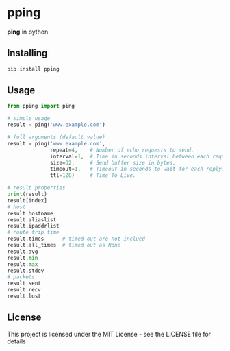 # pping

**ping** in python

## Installing

```python
pip install pping
```

## Usage

```python
from pping import ping

# simple usage
result = ping('www.example.com')

# full arguments (default value)
result = ping('www.example.com',
              repeat=4,    # Number of echo requests to send.
              interval=1,  # Time in seconds interval between each request.
              size=32,     # Send buffer size in bytes.
              timeout=1,   # Timeout in seconds to wait for each reply.
              ttl=128)     # Time To Live.

# result properties
print(result)
result[index]
# host
result.hostname
result.aliaslist
result.ipaddrlist
# route trip time
result.times      # timed out are not inclued
result.all_times  # timed out as None
result.avg
result.min
result.max
result.stdev
# packets
result.sent
result.recv
result.lost
```

## License

This project is licensed under the MIT License - see the LICENSE file for details
